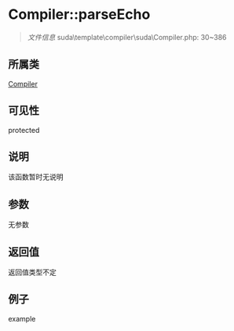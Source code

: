 # Compiler::parseEcho

> *文件信息* suda\template\compiler\suda\Compiler.php: 30~386
## 所属类 

[Compiler](../Compiler.md)

## 可见性

  protected  
## 说明

该函数暂时无说明

## 参数

无参数

## 返回值
返回值类型不定

## 例子

example